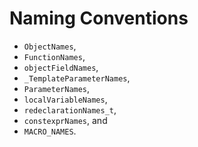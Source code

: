 # Naming Conventions
* `ObjectNames`,
* `FunctionNames`,
* `objectFieldNames`,
* `_TemplateParameterNames`,
* `ParameterNames`,
* `localVariableNames`,
* `redeclarationNames_t`,
* `constexprNames`, and
* `MACRO_NAMES`.
